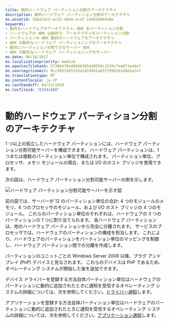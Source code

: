 ```yaml
---
title: 動的ハードウェア パーティション分割のアーキテクチャ
description: 動的ハードウェア パーティション分割のアーキテクチャ
ms.assetid: 1b6a1dc5-ec32-4bb9-acaf-14db284b4a0e
keywords:
- 動的なハードウェアのアーキテクチャ、WDK をパーティション分割
- ハードウェアの WDK は動的で、アーキテクチャをパーティション分割
- パーティションの WDK 動的のハードウェアのアーキテクチャ
- WDK の動的なハードウェア パーティショニングのアーキテクチャ
- 動的にパーティション分割できるサーバー WDK
- WDK の動的なハードウェア パーティショニングのサーバー
ms.date: 06/16/2017
ms.localizationpriority: medium
ms.openlocfilehash: 57366470ad89d8305ad0958c1530c7ea671e4da7
ms.sourcegitcommit: 0cc5051945559a242d941a6f2799d161d8eba2a7
ms.translationtype: MT
ms.contentlocale: ja-JP
ms.lasthandoff: 04/23/2019
ms.locfileid: "63341480"
---
```

# <a name="dynamic-hardware-partitioning-architecture"></a>動的ハードウェア パーティション分割のアーキテクチャ


1 つ以上の孤立したハードウェア パーティションには、ハードウェア パーティション分割可能サーバーを構成できます。 ハードウェア パーティションは、1 つまたは複数のパーティション単位で構成されます。 パーティション単位、プロセッサ、メモリ モジュールの場合、または I/O のホスト ブリッジを使用できます。

次の図は、ハードウェア パーティション分割可能サーバーの例を示します。

![ハードウェア パーティション分割可能サーバーを示す図](images/dhparch.gif)

前の図では、サーバーが 12 のパーティション単位の合計: 4 つのモジュールのメモリ、4 つのプロセッサのモジュール、および I/O ホスト ブリッジの 4 つのモジュール。 これらのパーティション単位のそれぞれは、ハードウェアの 3 つのパーティションの 1 つに割り当てられます。 各ハードウェア パーティションは、他のハードウェア パーティションから完全に分離されます。 サービスのプロセッサでは、ハードウェアのパーティションの構成を担当します。 これにより、ハードウェアのパーティションをパーティション単位のマッピングを制御し、ハードウェア パーティション間での分離を作成します。

パーティションのユニットごとの Windows Server 2008 以降、プラグ アンド プレイ (PnP) デバイスと見なされます。 これらのデバイスは PnP であるため、オペレーティング システムが開始した後を追加できます。

デバイス ドライバーを登録する方法自体パーティション単位はハードウェアのパーティションに動的に追加されたときに通知を受信するオペレーティング システムの詳細については、次を参照してください。[ドライバー通知](driver-notification.md)します。

アプリケーションを登録する方法自体パーティション単位はハードウェアのパーティションに動的に追加されたときに通知を受信するオペレーティング システムの詳細については、次を参照してください。[アプリケーション通知](application-notification.md)します。

 

 




